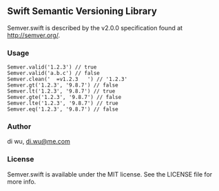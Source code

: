 ## Swift Semantic Versioning Library

Semver.swift is described by the v2.0.0 specification found at http://semver.org/.

### Usage

```
Semver.valid('1.2.3') // true
Semver.valid('a.b.c') // false
Semver.clean('  =v1.2.3   ') // '1.2.3'
Semver.gt('1.2.3', '9.8.7') // false
Semver.lt('1.2.3', '9.8.7') // true
Semver.gte('1.2.3', '9.8.7') // false
Semver.lte('1.2.3', '9.8.7') // true
Semver.eq('1.2.3', '9.8.7') // false
```

### Author

di wu, di.wu@me.com

### License

Semver.swift is available under the MIT license. See the LICENSE file for more info.
